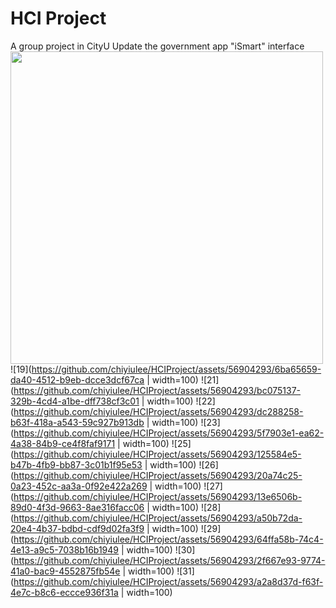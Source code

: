 # HCI Project
A group project in CityU
Update the government app "iSmart" interface
<img src="https://github.com/chiyiulee/HCIProject/assets/56904293/e763c207-7ddd-4c32-8b0b-9f5b18bcae52" width="500">
![19](https://github.com/chiyiulee/HCIProject/assets/56904293/6ba65659-da40-4512-b9eb-dcce3dcf67ca | width=100)
![21](https://github.com/chiyiulee/HCIProject/assets/56904293/bc075137-329b-4cd4-a1be-dff738cf3c01 | width=100)
![22](https://github.com/chiyiulee/HCIProject/assets/56904293/dc288258-b63f-418a-a543-59c927b913db | width=100)
![23](https://github.com/chiyiulee/HCIProject/assets/56904293/5f7903e1-ea62-4a38-84b9-ce4f8faf9171 | width=100)
![25](https://github.com/chiyiulee/HCIProject/assets/56904293/125584e5-b47b-4fb9-bb87-3c01b1f95e53 | width=100)
![26](https://github.com/chiyiulee/HCIProject/assets/56904293/20a74c25-0a23-452c-aa3a-0f92e422a269 | width=100)
![27](https://github.com/chiyiulee/HCIProject/assets/56904293/13e6506b-89d0-4f3d-9663-8ae316facc06 | width=100)
![28](https://github.com/chiyiulee/HCIProject/assets/56904293/a50b72da-20e4-4b37-bdbd-cdf9d02fa3f9 | width=100)
![29](https://github.com/chiyiulee/HCIProject/assets/56904293/64ffa58b-74c4-4e13-a9c5-7038b16b1949 | width=100)
![30](https://github.com/chiyiulee/HCIProject/assets/56904293/2f667e93-9774-41a0-bac9-4552875fb54e | width=100)
![31](https://github.com/chiyiulee/HCIProject/assets/56904293/a2a8d37d-f63f-4e7c-b8c6-eccce936f31a | width=100)
